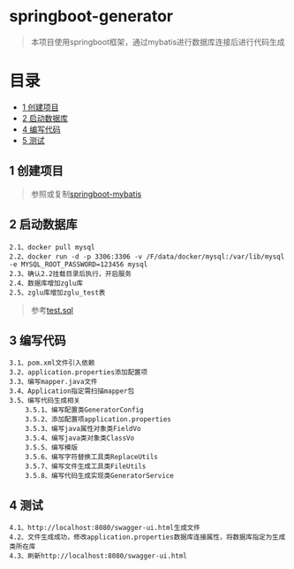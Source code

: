 # springboot-generator
> 本项目使用springboot框架，通过mybatis进行数据库连接后进行代码生成

# 目录
* [1 创建项目](#01)
* [2 启动数据库](#02)
* [4 编写代码](#03)
* [5 测试](#04)

## <div id="01"></div>
## 1 创建项目
> 参照或复制[springboot-mybatis](https://github.com/zhigen/springboot-mybatis)

## <div id="02"></div>
## 2 启动数据库
    2.1、docker pull mysql
    2.2、docker run -d -p 3306:3306 -v /F/data/docker/mysql:/var/lib/mysql -e MYSQL_ROOT_PASSWORD=123456 mysql
    2.3、确认2.2挂载目录后执行，开启服务
    2.4、数据库增加zglu库
    2.5、zglu库增加zglu_test表
> 参考[test.sql](https://github.com/zhigen/springboot-generator/tree/master/src/main/resources/test.sql)

## <div id="03"></div>
## 3 编写代码
    3.1、pom.xml文件引入依赖
    3.2、application.properties添加配置项
    3.3、编写mapper.java文件
    3.4、Application指定需扫描mapper包
    3.5、编写代码生成相关
        3.5.1、编写配置类GeneratorConfig
        3.5.2、添加配置项application.properties
        3.5.3、编写java属性对象类FieldVo
        3.5.4、编写java类对象类ClassVo
        3.5.5、编写模版
        3.5.6、编写字符替换工具类ReplaceUtils
        3.5.7、编写文件生成工具类FileUtils
        3.5.8、编写代码生成实现类GeneratorService

## <div id="04"></div>
## 4 测试
    4.1、http://localhost:8080/swagger-ui.html生成文件
    4.2、文件生成成功，修改application.properties数据库连接属性，将数据库指定为生成类所在库
    4.3、刷新http://localhost:8080/swagger-ui.html